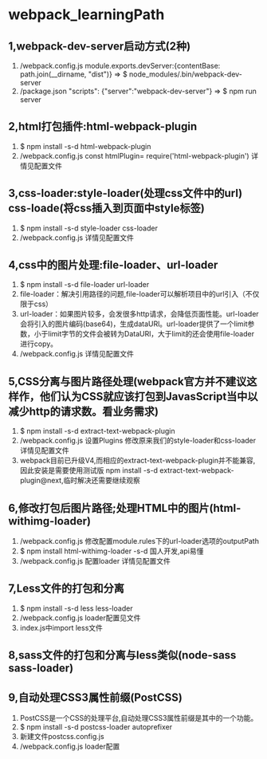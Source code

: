 # webpack_learningPath

## 1,webpack-dev-server启动方式(2种)

1. /webpack.config.js  module.exports.devServer:{contentBase: path.join(__dirname, "dist")} => $ node_modules/.bin/webpack-dev-server
2. /package.json  "scripts": {"server":"webpack-dev-server"} => $ npm run server

## 2,html打包插件:html-webpack-plugin

1. $ npm install -s-d html-webpack-plugin
2. /webpack.config.js  const htmlPlugin= require('html-webpack-plugin')  详情见配置文件

## 3,css-loader:style-loader(处理css文件中的url) css-loade(将css插入到页面中style标签)

1. $ npm install -s-d style-loader css-loader 
2. /webpack.config.js  详情见配置文件

## 4,css中的图片处理:file-loader、url-loader

1. $ npm install -s-d file-loader url-loader
2. file-loader：解决引用路径的问题,file-loader可以解析项目中的url引入（不仅限于css）
3. url-loader：如果图片较多，会发很多http请求，会降低页面性能。url-loader会将引入的图片编码(base64)，生成dataURl。url-loader提供了一个limit参数，小于limit字节的文件会被转为DataURl，大于limit的还会使用file-loader进行copy。
4. /webpack.config.js  详情见配置文件

## 5,CSS分离与图片路径处理(webpack官方并不建议这样作，他们认为CSS就应该打包到JavasScript当中以减少http的请求数。看业务需求)

1. $ npm install -s-d extract-text-webpack-plugin
2. /webpack.config.js  设置Plugins  修改原来我们的style-loader和css-loader  详情见配置文件
3. webpack目前已升级V4,而相应的extract-text-webpack-plugin并不能兼容,因此安装是需要使用测试版 npm install -s-d extract-text-webpack-plugin@next,临时解决还需要继续观察

## 6,修改打包后图片路径;处理HTML中的图片(html-withimg-loader)

1. /webpack.config.js 修改配置module.rules下的url-loader选项的outputPath
2. $ npm install html-withimg-loader -s-d 国人开发,api易懂
3. /webpack.config.js 配置loader 详情见配置文件

## 7,Less文件的打包和分离

1. $ npm install -s-d less less-loader
2. /webpack.config.js loader配置见文件
3. index.js中import less文件

## 8,sass文件的打包和分离与less类似(node-sass sass-loader)

## 9,自动处理CSS3属性前缀(PostCSS)

1. PostCSS是一个CSS的处理平台,自动处理CSS3属性前缀是其中的一个功能。
2. $ npm install -s-d postcss-loader autoprefixer
3. 新建文件postcss.config.js
4. /webpack.config.js loader配置







